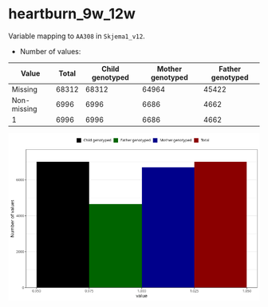 # heartburn_9w_12w
Variable mapping to `AA308` in `Skjema1_v12`.
- Number of values:

| Value | Total | Child genotyped | Mother genotyped | Father genotyped |
| ----- | ----- | --------------- | ---------------- | ---------------- |
| Missing | 68312 | 68312 | 64964 | 45422 |
| Non-missing | 6996 | 6996 | 6686 | 4662 |
| 1 | 6996 | 6996 | 6686 | 4662 |



![](heartburn_9w_12w_n.png)



